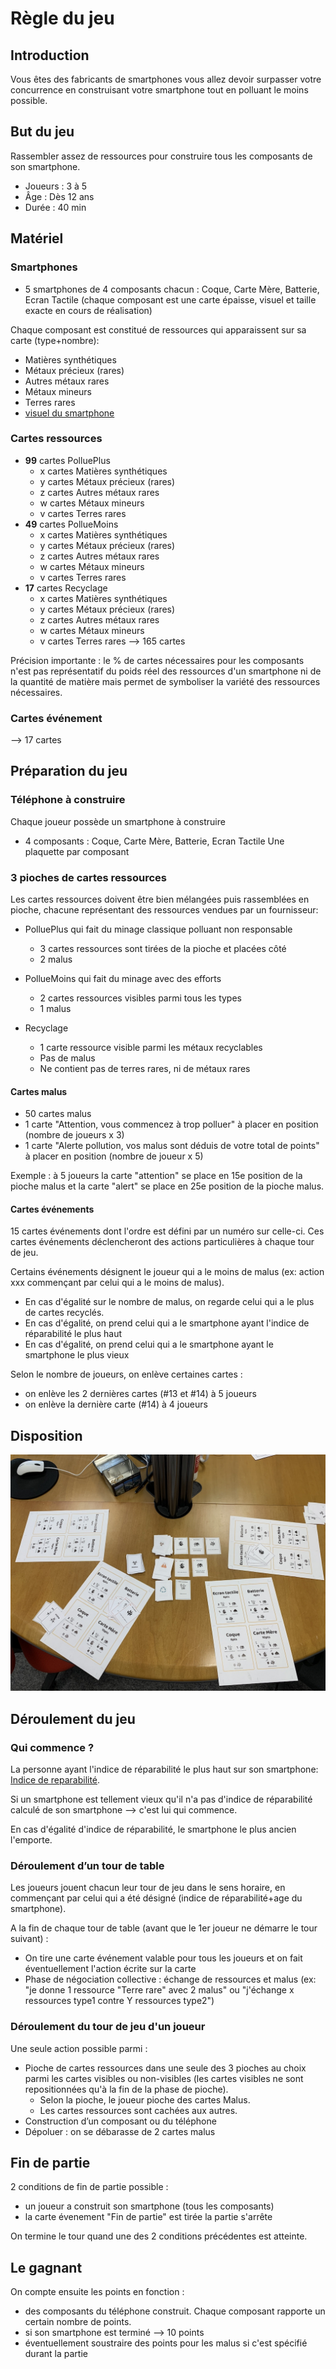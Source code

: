 # Règle du jeu

## Introduction

Vous êtes des fabricants de smartphones vous allez devoir surpasser votre concurrence en construisant votre smartphone tout en polluant le moins possible.

## But du jeu

Rassembler assez de ressources pour construire tous les composants de son smartphone.

- Joueurs : 3 à 5
- Âge : Dès 12 ans
- Durée : 40 min

## Matériel
### Smartphones
- 5 smartphones de 4 composants chacun : Coque, Carte Mère, Batterie, Ecran Tactile (chaque composant est une carte épaisse, visuel et taille exacte en cours de réalisation)

Chaque composant est constitué de ressources qui apparaissent sur sa carte (type+nombre):
- Matières synthétiques
- Métaux précieux (rares)
- Autres métaux rares
- Métaux mineurs
- Terres rares
- [visuel du smartphone](./pdf/parts.pdf)

### Cartes ressources
- **99** cartes PolluePlus
  - x cartes Matières synthétiques
  - y cartes Métaux précieux (rares)
  - z cartes Autres métaux rares
  - w cartes Métaux mineurs
  - v cartes Terres rares
- **49** cartes PollueMoins
  - x cartes Matières synthétiques
  - y cartes Métaux précieux (rares)
  - z cartes Autres métaux rares
  - w cartes Métaux mineurs
  - v cartes Terres rares
- **17** cartes Recyclage
  - x cartes Matières synthétiques
  - y cartes Métaux précieux (rares)
  - z cartes Autres métaux rares
  - w cartes Métaux mineurs
  - v cartes Terres rares
--> 165 cartes

Précision importante : le % de cartes nécessaires pour les composants n'est pas représentatif du poids réel des ressources d'un smartphone ni de la quantité de matière mais permet de symboliser la variété des ressources nécessaires.

### Cartes événement
--> 17 cartes
## Préparation du jeu

### Téléphone à construire
Chaque joueur possède un smartphone à construire
- 4 composants : Coque, Carte Mère, Batterie, Ecran Tactile
Une plaquette par composant

### 3 pioches de cartes ressources

Les cartes ressources doivent être bien mélangées puis rassemblées en pioche, chacune représentant des ressources vendues par un fournisseur:

- PolluePlus qui fait du minage classique polluant non responsable
    - 3 cartes ressources sont tirées de la pioche et placées côté
    - 2 malus

- PollueMoins qui fait du minage avec des efforts
    - 2 cartes ressources visibles parmi tous les types
    - 1 malus

- Recyclage
    - 1 carte ressource visible parmi les métaux recyclables
    - Pas de malus
    - Ne contient pas de terres rares, ni de métaux rares

#### Cartes malus

- 50 cartes malus
- 1 carte "Attention, vous commencez à trop polluer" à placer en position (nombre de joueurs x 3)
- 1 carte "Alerte pollution, vos malus sont déduis de votre total de points" à placer en position (nombre de joueur x 5)

Exemple : à 5 joueurs la carte "attention" se place en 15e position de la pioche malus et la carte "alert" se place en 25e position de la pioche malus.

#### Cartes événements

15 cartes événements dont l'ordre est défini par un numéro sur celle-ci. Ces cartes événements déclencheront des actions particulières à chaque tour de jeu.

Certains événements désignent le joueur qui a le moins de malus (ex: action xxx commençant par celui qui a le moins de malus).
- En cas d'égalité sur le nombre de malus, on regarde celui qui a le plus de cartes recyclés.
- En cas d'égalité, on prend celui qui a le smartphone ayant l'indice de réparabilité le plus haut
- En cas d'égalité, on prend celui qui a le smartphone ayant le smartphone le plus vieux

Selon le nombre de joueurs, on enlève certaines cartes :
- on enlève les 2 dernières cartes (#13 et #14) à 5 joueurs
- on enlève la dernière carte (#14) à 4 joueurs

## Disposition

![img](./img/disposition.jpg)

## Déroulement du jeu

### Qui commence ?
La personne ayant l'indice de réparabilité le plus haut sur son smartphone:
[Indice de reparabilité](https://www.indicereparabilite.fr/).

Si un smartphone est tellement vieux qu'il n'a pas d'indice de réparabilité calculé de son smartphone --> c'est lui qui commence.

En cas d'égalité d'indice de réparabilité, le smartphone le plus ancien l'emporte.

### Déroulement d’un tour de table

Les joueurs jouent chacun leur tour de jeu dans le sens horaire, en commençant par celui qui a été désigné (indice de réparabilité+age du smartphone).

A la fin de chaque tour de table (avant que le 1er joueur ne démarre le tour suivant) :  
- On tire une carte événement valable pour tous les joueurs et on fait éventuellement l'action écrite sur la carte
- Phase de négociation collective : échange de ressources et malus (ex: "je donne 1 ressource "Terre rare" avec 2 malus" ou "j'échange x ressources type1 contre Y ressources type2")

### Déroulement du tour de jeu d'un joueur

Une seule action possible parmi :  
- Pioche de cartes ressources dans une seule des 3 pioches au choix parmi les cartes visibles ou non-visibles (les cartes visibles ne sont repositionnées qu'à la fin de la phase de pioche).
  - Selon la pioche, le joueur pioche des cartes Malus.
  - Les cartes ressources sont cachées aux autres.
- Construction d’un composant ou du téléphone
- Dépoluer : on se débarasse de 2 cartes malus


## Fin de partie
2 conditions de fin de partie possible :  
- un joueur a construit son smartphone (tous les composants)
- la carte évenement "Fin de partie" est tirée la partie s'arrête

On termine le tour quand une des 2 conditions précédentes est atteinte.

## Le gagnant
On compte ensuite les points en fonction :  
- des composants du téléphone construit. Chaque composant rapporte un certain nombre de points.
- si son smartphone est terminé --> 10 points
- éventuellement soustraire des points pour les malus si c'est spécifié durant la partie
